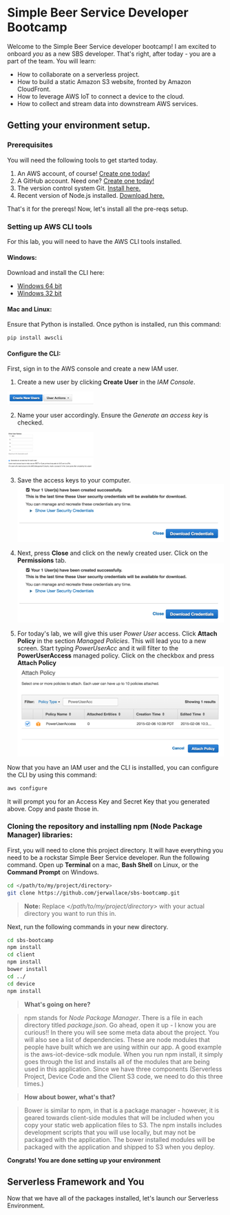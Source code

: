 # Simple Beer Service Developer Bootcamp

Welcome to the Simple Beer Service developer bootcamp! I am excited to onboard *you* as a new SBS developer. That's right, after today - you are a part of the team. You will learn:

- How to collaborate on a serverless project.
- How to build a static Amazon S3 website, fronted by Amazon CloudFront.
- How to leverage AWS IoT to connect a device to the cloud.
- How to collect and stream data into downstream AWS services.

## Getting your environment setup.

### Prerequisites

You will need the following tools to get started today.

1. An AWS account, of course! [Create one today!](https://aws.amazon.com/getting-started/)
2. A GitHub account. Need one? [Create one today!](https://github.com/join)
3. The version control system Git. [Install here.](https://git-scm.com/book/en/v2/Getting-Started-Installing-Git)
4. Recent version of Node.js installed. [Download here.](https://nodejs.org/en/download/)

That's it for the prereqs! Now, let's install all the pre-reqs setup.

### Setting up AWS CLI tools

For this lab, you will need to have the AWS CLI tools installed.

#### Windows:

Download and install the CLI here:
- [Windows 64 bit](https://s3.amazonaws.com/aws-cli/AWSCLI64.msi)
- [Windows 32 bit](https://s3.amazonaws.com/aws-cli/AWSCLI32.msi)

#### Mac and Linux:

Ensure that Python is installed. Once python is installed, run this command:

```bash
pip install awscli
```

#### Configure the CLI:

First, sign in to the AWS console and create a new IAM user.

1. Create a new user by clicking **Create User** in the *IAM Console*.
<img src="readme-images/iam-create-user.png" style="width:200px">

2. Name your user accordingly. Ensure the *Generate an access key* is checked.
<img src="readme-images/iam-users-list.png" style="width:200px">

3. Save the access keys to your computer.
![Creds](readme-images/iam-creds.png)

4. Next, press **Close** and click on the newly created user. Click on the **Permissions** tab.
![Creds](readme-images/iam-creds.png)

5. For today's lab, we will give this user *Power User* access. Click **Attach Policy** in the section *Managed Policies*. This will lead you to a new screen. Start typing *PowerUserAcc* and it will filter to the **PowerUserAccess** managed policy. Click on the checkbox and press **Attach Policy**
![Creds](readme-images/power-user.png)

Now that you have an IAM user and the CLI is installled, you can configure the CLI by using this command:

```bash
aws configure
```

It will prompt you for an Access Key and Secret Key that you generated above. Copy and paste those in.

### Cloning the repository and installing npm (Node Package Manager) libraries:

First, you will need to clone this project directory. It will have everything you need to be a rockstar Simple Beer Service developer. Run the following command. Open up **Terminal** on a mac, **Bash Shell** on Linux, or the **Command Prompt** on Windows.

```bash
cd </path/to/my/project/directory>
git clone https://github.com/jerwallace/sbs-bootcamp.git
```
> **Note:** Replace *</path/to/my/project/directory>* with your actual directory you want to run this in.

Next, run the following commands in your new directory.

```bash
cd sbs-bootcamp
npm install
cd client
npm install
bower install
cd ../
cd device
npm install
```
> **What's going on here?**

>npm stands for *Node Package Manager*. There is a file in each directory titled *package.json*. Go ahead, open it up - I know you are curious!! In there you will see some meta data about the project. You will also see a list of dependencies. These are node modules that people have built which we are using within our app. A good example is the aws-iot-device-sdk module. When you run npm install, it simply goes through the list and installs all of the modules that are being used in this application. Since we have three components (Serverless Project, Device Code and the Client S3 code, we need to do this three times.)

> **How about bower, what's that?**

>Bower is similar to npm, in that is a package manager - however, it is geared towards client-side modules that will be included when you copy your static web application files to S3. The npm installs includes development scripts that you will use locally, but may not be packaged with the application. The bower installed modules will be packaged with the application and shipped to S3 when you deploy.

**Congrats! You are done setting up your environment**

## Serverless Framework and You

Now that we have all of the packages installed, let's launch our Serverless Environment.
